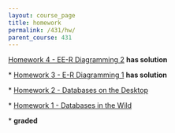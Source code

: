 ```yaml
---
layout: course_page
title: homework
permalink: /431/hw/
parent_course: 431
---
```




[Homework 4 - EE-R Diagramming 2](/431/hw4) **has solution**

\* [Homework 3 - E-R Diagramming 1](/431/hw3) **has solution**

\* [Homework 2 - Databases on the Desktop](/431/hw2)

\* [Homework 1 - Databases in the Wild](/431/hw1)

\* **graded**